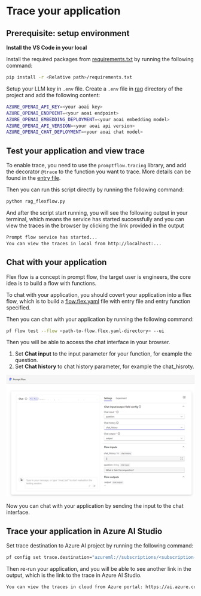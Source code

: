 # Trace your application

## Prerequisite: setup environment

**Install the VS Code in your local**

Install the required packages from [requirements.txt](./requirements.txt) by running the following command:

```bash
pip install -r <Relative path>/requirements.txt

```

Setup your LLM key in `.env` file. Create a `.env` file in [rag](./rag/) directory of the project and add the following content:

```bash
AZURE_OPENAI_API_KEY=<your aoai key>
AZURE_OPENAI_ENDPOINT=<your aoai endpoint>
AZURE_OPENAI_EMBEDDING_DEPLOYMENT=<your aoai embedding model>
AZURE_OPENAI_API_VERSION=<your aoai api version>
AZURE_OPENAI_CHAT_DEPLOYMENT=<your aoai chat model>
```

## Test your application and view trace

To enable trace, you need to use the `promptflow.tracing` library, and add the decorator `@trace` to the function you want to trace.  More details can be found in the [entry file](./rag_flexflow.py).

Then you can run this script directly by running the following command:

```bash
python rag_flexflow.py
```

And after the script start running, you will see the following output in your terminal, which means the service has started successfully and you can view the traces in the browser by clicking the link provided in the output

```bash
Prompt flow service has started...
You can view the traces in local from http://localhost:...
```

## Chat with your application

Flex flow is a concept in prompt flow, the target user is engineers, the core idea is to build a flow with functions.

To chat with your application, you should covert your application into a flex flow, which is to build a [flow.flex.yaml](./flow.flex.yaml) file with entry file and entry function specified.

Then you can chat with your application by running the following command:

```bash
pf flow test --flow <path-to-flow.flex.yaml-directory> --ui
```

Then you will be able to access the chat interface in your browser.

1. Set **Chat input** to the input parameter for your function, for example the question.
2. Set **Chat history** to chat history parameter, for example the chat_hisroty.

![chat ui](../chat_ui.png)

Now you can chat with your application by sending the input to the chat interface.

## Trace your application in Azure AI Studio

Set trace destination to Azure AI project by running the following command:

```bash
pf config set trace.destination="azureml://subscriptions/<subscription-id>/resourceGroups/<resource-group-name>/providers/Microsoft.MachineLearningServices/workspaces/<workspace-or-project-name>
```

Then re-run your application, and you will be able to see another link in the output, which is the link to the trace in Azure AI Studio.

```bash
You can view the traces in cloud from Azure portal: https://ai.azure.com/projectflows/...
```
